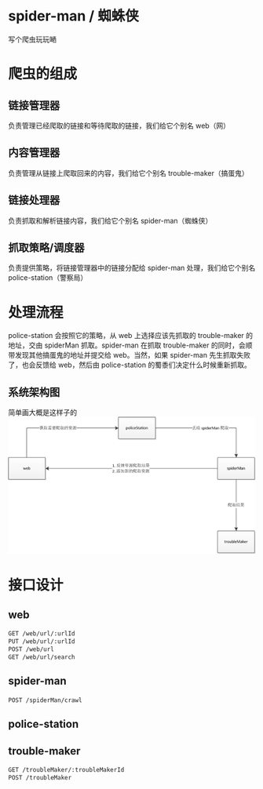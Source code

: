 # spider-man / 蜘蛛侠

写个爬虫玩玩嗮

# 爬虫的组成
## 链接管理器
负责管理已经爬取的链接和等待爬取的链接，我们给它个别名 web（网）
## 内容管理器
负责管理从链接上爬取回来的内容，我们给它个别名 trouble-maker（搞蛋鬼）
## 链接处理器
负责抓取和解析链接内容，我们给它个别名 spider-man（蜘蛛侠）
## 抓取策略/调度器
负责提供策略，将链接管理器中的链接分配给 spider-man 处理，我们给它个别名 police-station（警察局）
# 处理流程
police-station 会按照它的策略，从 web 上选择应该先抓取的 trouble-maker 的地址，交由 spiderMan 抓取。spider-man 在抓取 trouble-maker 的同时，会顺带发现其他搞蛋鬼的地址并提交给 web。当然，如果 spider-man 先生抓取失败了，也会反馈给 web，然后由 police-station 的蜀黍们决定什么时候重新抓取。
## 系统架构图
简单画大概是这样子的
![架构图](https://raw.githubusercontent.com/chuigeng/spider-man/master/architecture.png)
# 接口设计
## web
    GET /web/url/:urlId
    PUT /web/url/:urlId
    POST /web/url
    GET /web/url/search
## spider-man
    POST /spiderMan/crawl  

## police-station

## trouble-maker
    GET /troubleMaker/:troubleMakerId
    POST /troubleMaker
